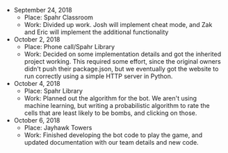 * September 24, 2018
	* Place: Spahr Classroom
	* Work: Divided up work. Josh will implement cheat mode, and Zak and Eric will implement the additional functionality
* October 2, 2018
	* Place: Phone call/Spahr Library
	* Work: Decided on some implementation details and got the inherited project working. This required some effort, since the original owners didn't push their package.json, but we eventually got the website to run correctly using a simple HTTP server in Python.
* October 4, 2018
	* Place: Spahr Library
	* Work: Planned out the algorithm for the bot. We aren't using machine learning, but writing a probabilistic algorithm to rate the cells that are least likely to be bombs, and clicking on those.
* October 6, 2018
	* Place: Jayhawk Towers
	* Work: Finished developing the bot code to play the game, and updated documentation with our team details and new code.
